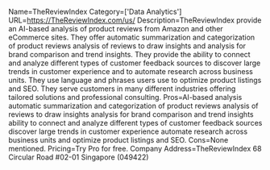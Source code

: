 Name=TheReviewIndex
Category=['Data Analytics']
URL=https://TheReviewIndex.com/us/
Description=TheReviewIndex provide an AI-based analysis of product reviews from Amazon and other eCommerce sites. They offer automatic summarization and categorization of product reviews analysis of reviews to draw insights and analysis for brand comparison and trend insights. They provide the ability to connect and analyze different types of customer feedback sources to discover large trends in customer experience and to automate research across business units. They use language and phrases users use to optimize product listings and SEO. They serve customers in many different industries offering tailored solutions and professional consulting.
Pros=AI-based analysis automatic summarization and categorization of product reviews analysis of reviews to draw insights analysis for brand comparison and trend insights ability to connect and analyze different types of customer feedback sources discover large trends in customer experience automate research across business units and optimize product listings and SEO.
Cons=None mentioned.
Pricing=Try Pro for free.
Company Address=TheReviewIndex 68 Circular Road #02-01 Singapore (049422)
